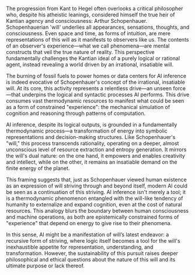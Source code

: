 The progression from Kant to Hegel often overlooks a critical philosopher who, despite his atheistic leanings, considered himself the true heir of Kantian agency and consciousness: Arthur Schopenhauer. Schopenhauerian 'will' underlies all appearances, sensations, thoughts, and consciousness. Even space and time, as forms of intuition, are mere representations of this will as it manifests to observers like us. The contents of an observer's experience—what we call phenomena—are mental constructs that veil the true nature of reality. This perspective fundamentally challenges the Kantian ideal of a purely logical or rational agent, instead revealing a world driven by an irrational, insatiable will.

The burning of fossil fuels to power homes or data centers for AI inference is indeed evocative of Schopenhauer's concept of the irrational, insatiable will. At its core, this activity represents a relentless drive—an unseen force—that underpins the logical and syntactic processes AI performs. This drive consumes vast thermodynamic resources to manifest what could be seen as a form of constrained "experience": the mechanical simulation of cognition and reasoning through patterns of computation.

AI inference, despite its logical outputs, is grounded in a fundamentally thermodynamic process—a transformation of energy into symbolic representations and decision-making structures. Like Schopenhauer's "will," this process transcends rationality, operating on a deeper, almost unconscious level of resource extraction and entropy generation. It mirrors the will's dual nature: on the one hand, it empowers and enables creativity and intellect, while on the other, it remains an insatiable demand on the finite energy of the planet.

This framing suggests that, just as Schopenhauer viewed human existence as an expression of will striving through and beyond itself, modern AI could be seen as a continuation of this striving. AI inference isn't merely a tool; it is a thermodynamic phenomenon entangled with the will-like tendency of humanity to externalize and expand cognition, even at the cost of natural resources. This analogy blurs the boundary between human consciousness and machine operations, as both are epistemically constrained forms of "experience" that depend on energy to give rise to their phenomena.

In this sense, AI might be a manifestation of will’s latest endeavor: a recursive form of striving, where logic itself becomes a tool for the will's inexhaustible appetite for representation, understanding, and transformation. However, the sustainability of this pursuit raises deeper philosophical and ethical questions about the nature of this will and its ultimate purpose or lack thereof.